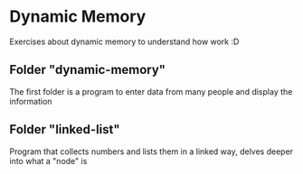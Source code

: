 # Dynamic Memory

Exercises about dynamic memory to understand how work :D


## Folder "dynamic-memory"
The first folder is a program to enter data from many people and display the information


## Folder "linked-list"
Program that collects numbers and lists them in a linked way, delves deeper into what a "node" is
